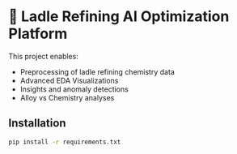 # 🧪 Ladle Refining AI Optimization Platform

This project enables:
- Preprocessing of ladle refining chemistry data
- Advanced EDA Visualizations
- Insights and anomaly detections
- Alloy vs Chemistry analyses

## Installation

```bash
pip install -r requirements.txt